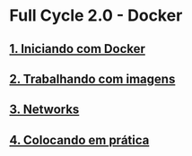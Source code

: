 # Full Cycle 2.0 - Docker

## [1. Iniciando com Docker](docs/01-iniciando-com-docker.md)
## [2. Trabalhando com  imagens](docs/02-trabalhando-com-imagens.md)
## [3. Networks](docs/03-networks.md)
## [4. Colocando em prática](docs/04-colocando-em-pratica.md)

          